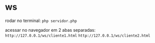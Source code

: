 # ws

rodar no terminal:
`php servidor.php`

acessar no navegador em 2 abas separadas:
`http://127.0.0.1/ws/cliente1.html`
`http://127.0.0.1/ws/cliente2.html`
